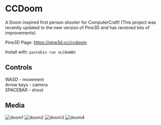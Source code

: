 # CCDoom
A Doom inspired first person shooter for ComputerCraft!
(This project was recently updated to the new version of Pine3D and has received lots of improvements)

Pine3D Page: https://pine3d.cc/ccdoom

Install with: `pastebin run xLC8mABU`

## Controls

WASD \- movement  
Arrow keys \- camera  
SPACEBAR \- shoot

## Media

![doom1](https://user-images.githubusercontent.com/36447113/209140793-50aa1e7c-79e3-4b65-8fa0-971cf03c2a77.png)
![doom2](https://user-images.githubusercontent.com/36447113/209140794-80d7c654-2b35-47e4-8887-b3128342e3e7.png)
![doom3](https://user-images.githubusercontent.com/36447113/209140795-3dc3ae96-6ae1-4b0c-8526-94101c51bf45.png)
![doom4](https://user-images.githubusercontent.com/36447113/209140796-047425fb-ba85-4502-9eec-c5160fe9022d.png)
